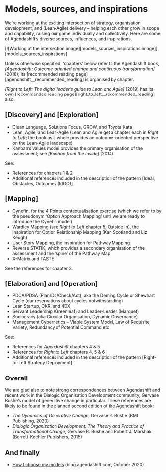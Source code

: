 # Models, sources, and inspirations


We’re working at the exciting intersection of strategy, organisation development, and (Lean-Agile) delivery – helping each other grow in scope and capability, raising our game individually and collectively. Here are some of Agendashift’s diverse sources, influences, and inspirations.

[![Working at the intersection image][models_sources_inspirations.image]][models_sources_inspirations]

Unless otherwise specified, ‘chapters’ below refer to the Agendashift book, *[Agendashift: Outcome-oriented change and continuous transformation]* (2018); its [recommended reading page][agendashift__recommended_reading] is organised by chapter.

*[Right to Left: The digital leader’s guide to Lean and Agile]* (2019) has its own [recommended reading page][right_to_left__recommended_reading]  also.

## [Discovery] and [Exploration]

  * Clean Language, Solutions Focus, GROW, and Toyota Kata
  * Lean, Agile, and Lean-Agile (Lean and Agile get a chapter each in *Right to Left*; the book as a whole provides an outcome-oriented perspective on the Lean-Agile landscape)
  * Kanban’s values model provides the primary organisation of the assessment; see *[Kanban from the Inside]* (2014)

See:

  * References for chapters 1 & 2
  * Additional references included in the description of the pattern [Ideal, Obstacles, Outcomes (IdOO)]


## [Mapping]

  * Cynefin, for the 4 Points contextualisation exercise (which we refer to by the pseudonym ‘Option Approach Mapping’ until we are ready to introduce the Cynefin model)
  * Wardley Mapping (see *Right to Left* chapter 5, Outside In), the inspiration for Option Relationship Mapping (Karl Scotland and Liz Keogh)
  * User Story Mapping, the inspiration for Pathway Mapping
  * Reverse STATIK, which provides a secondary organisation of the assessment and the ‘spine’ of the Pathway Map
  * X-Matrix and TASTE

See the references for chapter 3.


## [Elaboration] and [Operation]

  * PDCA/PDSA (Plan/Do/Check/Act), aka the Deming Cycle or Shewhart Cycle (our reservations about cycles notwithstanding)
  * Lean Startup, OKR, and 4DX
  * Servant Leadership (Greenleaf) and Leader-Leader (Marquet)
  * Sociocracy (aka Circular Organisation, Dynamic Governance)
  * Management Cybernetics – Viable System Model, Law of Requisite Variety, Redundancy of Potential Command etc

See:
  * References for *Agendashift* chapters 4 & 5
  * References for *Right to Left* chapters 4, 5 & 6
  * Additional references included in the description of the pattern [Right-to-Left Strategy Deployment]


## Overall

We are glad also to note strong correspondences between Agendashift and recent work in the Dialogic Organisation Development community, Gervase Bushe’s model of generative change in particular. These references are likely to be found in the planned second edition of the Agendashift book:

  * *The Dynamics of Generative Change*, Gervase R. Bushe (BMI Publishing, 2020)
  * *Dialogic Organization Development: The Theory and Practice of Transformational Change*, Gervase R. Bushe and Robert J. Marshak (Berrett-Koehler Publishers, 2015)

## And finally

  * [How I choose my models](https://blog.agendashift.com/2020/10/27/how-i-choose-my-models/) (blog.agendashift.com, October 2020)

